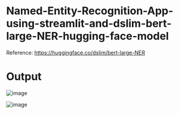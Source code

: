 # Named-Entity-Recognition-App-using-streamlit-and-dslim-bert-large-NER-hugging-face-model

Reference: https://huggingface.co/dslim/bert-large-NER


# Output

![image](https://github.com/user-attachments/assets/43bbf594-4d0a-4029-9920-a705057069a1)

![image](https://github.com/user-attachments/assets/096455c5-f0f7-4c89-85d7-8a277e8e2be3)


